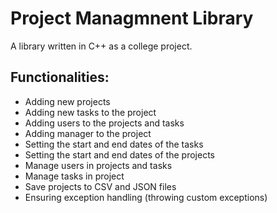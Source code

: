 # Project Managmnent Library
A library written in C++ as a college project. 

## Functionalities:
- Adding new projects
- Adding new tasks to the project
- Adding users to the projects and tasks
- Adding manager to the project
- Setting the start and end dates of the tasks
- Setting the start and end dates of the projects
- Manage users in projects and tasks
- Manage tasks in project
- Save projects to CSV and JSON files
- Ensuring exception handling (throwing custom exceptions)



